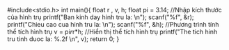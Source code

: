 #include<stdio.h>
int main(){
    float r , v, h;
    float pi = 3.14;
//Nhập kích thước của hình trụ
    printf("Ban kinh day hinh tru la: \n");
    scanf("%f", &r);
    printf("Chieu cao cua hinh tru la: \n");
    scanf("%f", &h);
//Phương trình tính thể tích hình trụ
    v = pi*r*r*h;
//Hiển thị thể tích hình trụ
    printf("The tich hinh tru tinh duoc la: %.2f \n", v);
    return 0;
}
